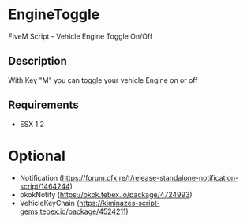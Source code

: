 # EngineToggle
 FiveM Script - Vehicle Engine Toggle On/Off

## Description
With Key "M" you can toggle your vehicle Engine on or off

## Requirements
* ESX 1.2
# Optional
* Notification (https://forum.cfx.re/t/release-standalone-notification-script/1464244)
* okokNotify (https://okok.tebex.io/package/4724993)
* VehicleKeyChain (https://kiminazes-script-gems.tebex.io/package/4524211)
